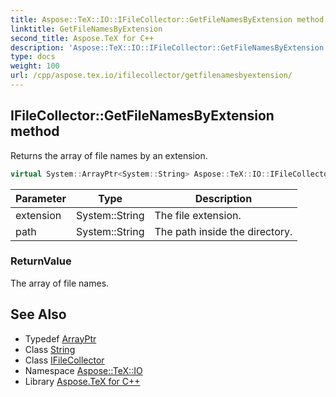 ```yaml
---
title: Aspose::TeX::IO::IFileCollector::GetFileNamesByExtension method
linktitle: GetFileNamesByExtension
second_title: Aspose.TeX for C++
description: 'Aspose::TeX::IO::IFileCollector::GetFileNamesByExtension method. Returns the array of file names by an extension in C++.'
type: docs
weight: 100
url: /cpp/aspose.tex.io/ifilecollector/getfilenamesbyextension/
---
```

## IFileCollector::GetFileNamesByExtension method


Returns the array of file names by an extension.

```cpp
virtual System::ArrayPtr<System::String> Aspose::TeX::IO::IFileCollector::GetFileNamesByExtension(System::String extension, System::String path=nullptr)=0
```


| Parameter | Type | Description |
| --- | --- | --- |
| extension | System::String | The file extension. |
| path | System::String | The path inside the directory. |

### ReturnValue

The array of file names.

## See Also

* Typedef [ArrayPtr](../../../system/arrayptr/)
* Class [String](../../../system/string/)
* Class [IFileCollector](../)
* Namespace [Aspose::TeX::IO](../../)
* Library [Aspose.TeX for C++](../../../)
